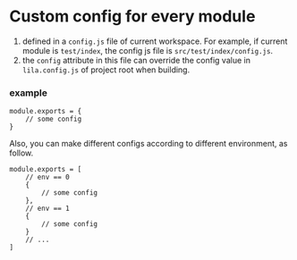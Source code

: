 # Custom config for every module

1. defined in a `config.js` file of current workspace. 
    For example, if current module is `test/index`, the config js file is `src/test/index/config.js`.
2. the `config` attribute in this file can override the config value in `lila.config.js` of project root when building.

### example

```
module.exports = {
    // some config
}
```

Also, you can make different configs according to different environment, as follow.

```
module.exports = [
    // env == 0
    {
        // some config
    },
    // env == 1
    {
        // some config
    }
    // ...
]
```


